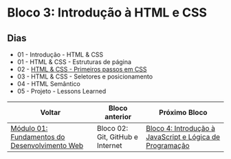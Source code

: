 # Bloco 3: Introdução à HTML e CSS

## Dias

- 01 - Introdução - HTML & CSS
- 01 - HTML & CSS - Estruturas de página
- 02 - [HTML & CSS - Primeiros passos em CSS](./02-html-css-primeiros-passos-em-css/)
- 03 - HTML & CSS - Seletores e posicionamento
- 04 - HTML Semântico
- 05 - Projeto - Lessons Learned

| Voltar                                               | Bloco anterior                   | Próximo Bloco                                                                                                      |
| ---------------------------------------------------- | -------------------------------- | ------------------------------------------------------------------------------------------------------------------ |
| [Módulo 01: Fundamentos do Desenvolvimento Web](../) | Bloco 02: Git, GitHub e Internet | [Bloco 4: Introdução à JavaScript e Lógica de Programação](../04-introducao-a-javascript-e-logica-de-programacao/) |

